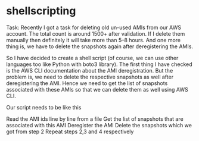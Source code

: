 # shellscripting
Task: Recently I got a task for deleting old un-used AMIs from our AWS account. The total count is around 1500+ after validation. If I delete them manually then definitely it will take more than 5–8 hours. And one more thing is, we have to delete the snapshots again after deregistering the AMIs.

So I have decided to create a shell script (of course, we can use other languages too like Python with boto3 library). The first thing I have checked is the AWS CLI documentation about the AMI deregistration. But the problem is, we need to delete the respective snapshots as well after deregistering the AMI. Hence we need to get the list of snapshots associated with these AMIs so that we can delete them as well using AWS CLI.

Our script needs to be like this

Read the AMI ids line by line from a file
Get the list of snapshots that are associated with this AMI
Deregister the AMI
Delete the snapshots which we got from step 2
Repeat steps 2,3 and 4 respectively
